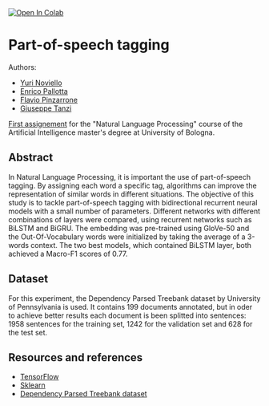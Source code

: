 <a target="_blank" href="https://colab.research.google.com/github/giuseppe-tanzi/Part-Of-Speech-Tagging/blob/main/POS_Tagging.ipynb">
  <img src="https://colab.research.google.com/assets/colab-badge.svg" alt="Open In Colab"/>
</a>

# Part-of-speech tagging


Authors:
- [Yuri Noviello](https://github.com/yurinoviello)
- [Enrico Pallotta](https://github.com/PallottaEnrico)
- [Flavio Pinzarrone](https://github.com/flaviopinzarrone)
- [Giuseppe Tanzi](https://github.com/giuseppe-tanzi)

[First assignement](./Assignment.ipynb) for the "Natural Language Processing" course of the Artificial Intelligence master's degree at University of Bologna.

## Abstract

In Natural Language Processing, it is important the use of part-of-speech tagging. By assigning each word a specific tag, algorithms can improve the representation of similar words in different situations. The objective of this study is to tackle part-of-speech tagging with bidirectional recurrent neural models with a small number of parameters. Different networks with different combinations of layers were compared, using recurrent networks such as BiLSTM and BiGRU. The embedding was pre-trained using GloVe-50 and the Out-Of-Vocabulary words were initialized by taking the average of a 3-words context. The two best models, which contained BiLSTM layer, both achieved a Macro-F1 scores of 0.77.

## Dataset

For this experiment, the Dependency Parsed Treebank dataset by University of Pennsylvania is used. It contains 199 documents annotated, but in oder to achieve better results each document is been splitted into sentences: 1958 sentences for the training set, 1242 for the validation set and 628 for the test set.

## Resources and references

- [TensorFlow](https://www.tensorflow.org/?hl=it)
- [Sklearn](https://scikit-learn.org/stable/)
- [Dependency Parsed Treebank dataset](https://www.nltk.org/nltk_data/)
